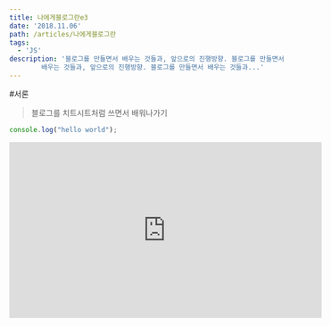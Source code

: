 ```yaml
---
title: 나에게블로그란e3
date: '2018.11.06'
path: /articles/나에게블로그란
tags:
  - 'JS'
description: '블로그를 만들면서 배우는 것들과, 앞으로의 진행방향. 블로그를 만들면서
        배우는 것들과, 앞으로의 진행방향. 블로그를 만들면서 배우는 것들과...'
---
```


#서론

> 블로그를 치트시트처럼 쓰면서 배워나가기

```js
console.log("hello world");
```

<iframe width="560" height="315" src="https://www.youtube.com/embed/4SZl1r2O_bY" frameborder="0" allowfullscreen></iframe>
